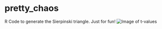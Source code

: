# pretty_chaos
R Code to generate the Sierpinski triangle.  Just for fun!
![Image of t-values](http://i.imgur.com/h7du5Ac.png)
